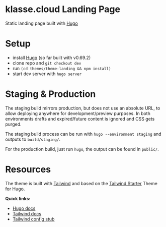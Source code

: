 # klasse.cloud Landing Page

Static landing page built with [Hugo](https://gohugo.io/)

# Setup

- install [Hugo](https://gohugo.io/) (so far built with v0.69.2)
- clone repo and `git checkout dev`
- run `(cd themes/theme-landing && npm install)`
- start dev server with `hugo server`

# Staging & Production

The staging build mirrors production, but does not use an absolute URL, to allow deploying anywhere for development/preview purposes. In both environments drafts and expired/future content is ignored and CSS gets purged.

The staging build process can be run with `hugo --environment staging` and outputs to `build/staging/`.

For the production build, just run `hugo`, the output can be found in `public/`.

# Resources

The theme is built with [Tailwind](https://tailwindcss.com/) and based on the [Tailwind Starter](https://github.com/dirkolbrich/hugo-theme-tailwindcss-starter) Theme for Hugo.

**Quick links:**
- [Hugo docs](https://gohugo.io/documentation/)
- [Tailwind docs](https://tailwindcss.com/docs/)
- [Tailwind config stub](https://github.com/tailwindcss/tailwindcss/blob/20348ae914d4f2c8ab731d79c8f8cc5e308d43cd/stubs/defaultConfig.stub.js)

